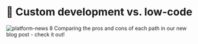 # 🤔 Custom development vs. low-code
![platform-news 8](https://github.com/user-attachments/assets/85b47a9c-dea8-4ea5-91b3-93576d498f90)
Comparing the pros and cons of each path in our new blog post - check it out!
